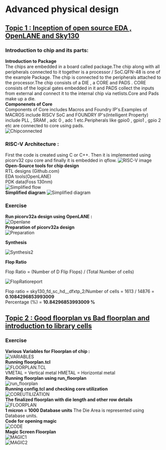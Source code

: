 # Advanced physical design
## <ins>Topic 1 : Inception of open source EDA , OpenLANE and Sky130</ins>
### Introduction to chip and its parts: 
**Introduction to Package**  
 The chips are embedded in a board called package.The chip along with all peripherals connected to it together is a processor / SoC.QFN-48 is one of the example Package.
The chip is connected to the peripherals attached to the processor.The chip consists of a DIE , a CORE and PADS . CORE consists of the logical gates embedded in it and PADS collect the inputs from external and connect it to the internal chip via netlists.Core and Pads make up a die.  
**Componenets of Core**  
Components of Core includes Macros and Foundry IP's.Examples of MACROS include RISCV SoC and FOUNDRY IP's(Intelligent Property) include PLL , SRAM , adc 0 , adc 1 etc.Peripherals like gpio0 , gpio1 , gpio 2 etc are connected to core using pads.  
![Chipconnected](<Screenshot 2025-01-29 201010.png>)
### RISC-V Architecture :
First the code is created using C or C++. Then it is implemented using picorv32 cpu core and finally it is embedded in qflow.
![RISC-V image](<Screenshot2 2025-01-29 205044.png>)
**Open-Source tools for chip design**  
RTL designs (Github.com)  
EDA tools(OpenLANE)  
PDK data(Foss 130nm)  
![Simplified flow](<Screenshot3 2025-01-29 210408.png>)  
**Simplified diagram**
![Simplified diagram](<Screenshot4 2025-01-29 210730.png>)  
### Exercise    
**Run picorv32a design using OpenLANE :**   
![Openlane](<Screenshotopen 2025-01-29 211519.png>)  
**Preparation of picorv32a design**  
![Preparation](<Screenshotprep 2025-01-29 212118.png>)  

**Synthesis**

![Synthesis2](<Screenshotsynt 2025-01-29 212800.png>)

**Flop Ratio**

Flop Ratio = (Number of D Flip Flops) / (Total Number of cells)  
  
![FlopRatioreport](<Screenshotflip 2025-01-29 213630.png>)  
   
   Flop ratio = sky130_fd_sc_hd__dfxtp_2/Number of cells = 1613 / 14876 = **0.1084296853993009**  
   Percentage (%) = **10.84296853993009 %**  
## <ins>Topic 2 : Good floorplan vs Bad floorplan and introduction to library cells</ins>  
### Exercise   
**Various Variables for Floorplan of chip :**   
![VARIABLES](<Screenshotreadme 2025-01-30 211225.png>)  
**Running floorplan.tcl**  
![FLOORPLAN.TCL](<Screenshotflotcl 2025-01-30 211610.png>)  
VMETAL = Vertical metal
HMETAL = Horizontal metal  
**Running floorplan using run_floorplan**  
![run_floorplan](<Screenshotf1 2025-01-30 212811.png>)  
**Running config.tcl and checking core utilization**  
![COREUTILIZATION](<Screenshottcl 2025-01-30 214547.png>)  
**The finalized floorplan with die length and other row details**  
![FLOORPLAN](<Screenshotfloorplan 2025-01-30 215015.png>)  
**1 micron = 1000 Database units** 
The Die Area is represented using Database units.  
**Code for opening magic**  
![CODE](<Screenshot 2025-01-30 21594422.png>)  
**Magic Screen Floorplan**  
![MAGIC1](<Screenshotmagic1 2025-01-30 220141.png>)  
![MAGIC2](<Screenshomt 2025-01-30 220505.png>)



